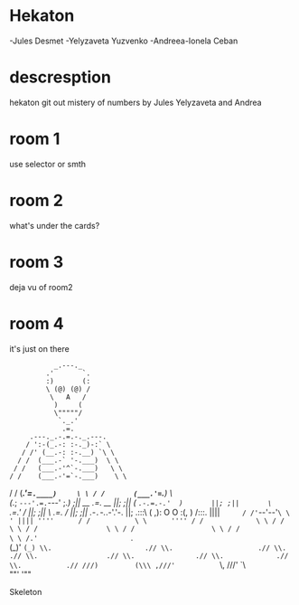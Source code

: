# Hekaton

-Jules Desmet
-Yelyzaveta Yuzvenko
-Andreea-Ionela Ceban

# descresption

hekaton git out mistery of numbers by Jules Yelyzaveta and Andrea

# room 1
use selector or smth

# room 2
what's under the cards?

# room 3
deja vu of room2

# room 4 
it's just on there 



               _.---._
             .'       `.
             :)       (:
             \ (@) (@) /
              \   A   /
               )     (
               \"""""/
                `._.'
                 .=.
         .---._.-.=.-._.---.
        / ':-(_.-: :-._)-:` \
       / /' (__.-: :-.__) `\ \
      / /  (___.-` '-.___)  \ \
     / /   (___.-'^`-.___)   \ \
    / /    (___.-'=`-.___)    \ \
   / /     (____.'=`.____)     \ \
  / /       (___.'=`.___)       \ \
 (_.;       `---'.=.`---'       ;._)
 ;||        __  _.=._  __        ||;
 ;||       (  `.-.=.-.'  )       ||;
 ;||       \    `.=.'    /       ||;
 ;||        \    .=.    /        ||;
 ;||       .-`.`-._.-'.'-.       ||;
.:::\      ( ,): O O :(, )      /:::.
|||| `     / /'`--'--'`\ \     ' ||||
''''      / /           \ \      ''''
         / /             \ \
        / /               \ \
       / /                 \ \
      / /                   \ \
     / /                     \ \
    /.'                       `.\
   (_)'                       `(_)
    \\.                       .//
     \\.                     .//
      \\.                   .//
       \\.                 .//
        \\.               .//
         \\.             .//
          \\.           .//
          ///)         (\\\
        ,///'           `\\\,
       ///'               `\\\
      ""'                   '""
       
Skeleton



